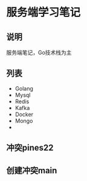 # 服务端学习笔记

## 说明
服务端笔记，Go技术栈为主

## 列表
- Golang
- Mysql
- Redis
- Kafka
- Docker
- Mongo
- 
## 冲突pines22
## 创建冲突main

